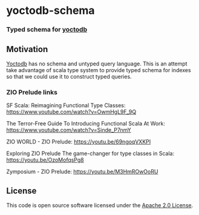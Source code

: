 # yoctodb-schema #

### Typed schema for [yoctodb](https://github.com/yandex/yoctodb)

## Motivation

[Yoctodb](https://github.com/yandex/yoctodb) has no schema and untyped query language. This is an attempt take advantage of scala type system to provide typed schema for indexes so that we could use it to construct typed queries.



### ZIO Prelude links 

SF Scala: Reimagining Functional Type Classes: https://www.youtube.com/watch?v=OwmHgL9F_9Q

The Terror-Free Guide To Introducing Functional Scala At Work: https://www.youtube.com/watch?v=Sinde_P7nmY

ZIO WORLD - ZIO Prelude: https://youtu.be/69ngoqVXKPI

Exploring ZIO Prelude The game-changer for type classes in Scala: https://youtu.be/OzoMofqsPg8

Zymposium - ZIO Prelude: https://youtu.be/M3HmROwOoRU





## License

This code is open source software licensed under the [Apache 2.0 License](http://www.apache.org/licenses/LICENSE-2.0.html).
